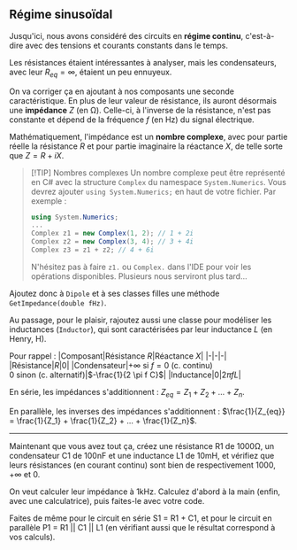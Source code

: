 ## Régime sinusoïdal

Jusqu'ici, nous avons considéré des circuits en **régime continu**, c'est-à-dire avec des tensions et courants constants dans le temps.

Les résistances étaient intéressantes à analyser, mais les condensateurs, avec leur $R_{eq} = \infty$, étaient un peu ennuyeux.

On va corriger ça en ajoutant à nos composants une seconde caractéristique. En plus de leur valeur de résistance, ils auront désormais une **impédance** $Z$ (en $\mathrm{\Omega}$). Celle-ci, à l'inverse de la résistance, n'est pas constante et dépend de la fréquence $f$ (en $\mathrm{Hz}$) du signal électrique.

Mathématiquement, l'impédance est un **nombre complexe**, avec pour partie réelle la résistance $R$ et pour partie imaginaire la réactance $X$, de telle sorte que $Z = R + iX$.

> [!TIP] Nombres complexes
> Un nombre complexe peut être représenté en C# avec la structure `Complex` du namespace `System.Numerics`. Vous devrez ajouter `using System.Numerics;` en haut de votre fichier. Par exemple :
> ```csharp
> using System.Numerics;
> ...
> Complex z1 = new Complex(1, 2); // 1 + 2i
> Complex z2 = new Complex(3, 4); // 3 + 4i
> Complex z3 = z1 + z2; // 4 + 6i
> ```
> N'hésitez pas à faire `z1.` ou `Complex.` dans l'IDE pour voir les opérations disponibles. Plusieurs nous serviront plus tard...

Ajoutez donc à `Dipole` et à ses classes filles une méthode `GetImpedance(double fHz)`.

Au passage, pour le plaisir, rajoutez aussi une classe pour modéliser les inductances (`Inductor`), qui sont caractérisées par leur inductance $L$ (en Henry, $\mathrm{H}$). 

Pour rappel :
|Composant|Résistance $R$|Réactance $X$|
|-|-|-|
|Résistance|$R$|$0$|
|Condensateur|$+\infty$ si $f=0$ (c. continu)<br>$0$ sinon (c. alternatif)|$-\frac{1}{2 \pi f C}$|
|Inductance|$0$|$2 \pi f L$|

En série, les impédances s'additionnent : $Z_{eq} = Z_1 + Z_2 + ... + Z_n$.

En parallèle, les inverses des impédances s'additionnent : $\frac{1}{Z_{eq}} = \frac{1}{Z_1} + \frac{1}{Z_2} + ... + \frac{1}{Z_n}$.

---

Maintenant que vous avez tout ça, créez une résistance R1 de $1000 \mathrm{\Omega}$, un condensateur C1 de $100 \mathrm{nF}$ et une inductance L1 de $10 \mathrm{mH}$, et vérifiez que leurs résistances (en courant continu) sont bien de respectivement $1000$, $+\infty$ et $0$.

On veut calculer leur impédance à $1 \mathrm{kHz}$. Calculez d'abord à la main (enfin, avec une calculatrice), puis faites-le avec votre code.

Faites de même pour le circuit en série S1 = R1 + C1, et pour le circuit en parallèle P1 = R1 || C1 || L1 (en vérifiant aussi que le résultat correspond à vos calculs).